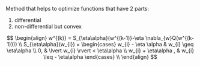 Method that helps to optimize functions that have 2 parts:
1) differential
2) non-differential but convex


$$
\begin{align}
w^{(k)} = S_{\eta\alpha}(w^{(k-1)}-\eta \nabla_{w}Q(w^{(k-1)})) \\
S_{\eta\alpha}(w_{i}) = \begin{cases}
w_{i} - \eta \alpha & w_{i} \geq \eta\alpha \\
0, & \lvert w_{i} \rvert < \eta\alpha \\
w_{i} + \eta\alpha , & w_{i} \leq - \eta\alpha 
\end{cases}
 \\
\end{align}
$$